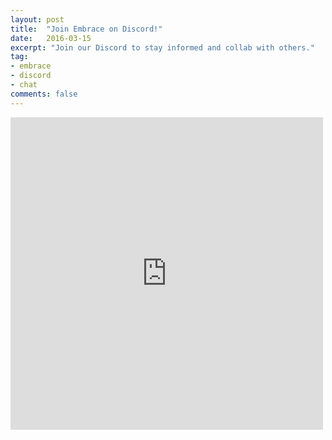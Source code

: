 ```yaml
---
layout: post
title:  "Join Embrace on Discord!"
date:   2016-03-15
excerpt: "Join our Discord to stay informed and collab with others."
tag:
- embrace
- discord
- chat
comments: false
---
```

<iframe src="https://discordapp.com/widget?id=389540173693714434&theme=dark" width="500" height="500" allowtransparency="true" frameborder="0"></iframe>
